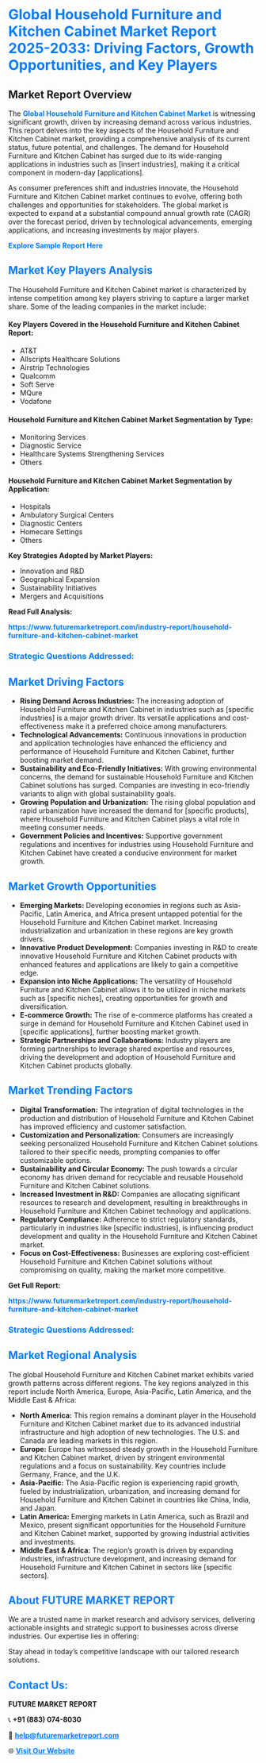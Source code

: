 <h1 style="color: #007BFF;">Global Household Furniture and Kitchen Cabinet Market Report 2025-2033: Driving Factors, Growth Opportunities, and Key Players</h1>

<section id="overview">
<h2>Market Report Overview</h2>
<p>The <a href="https://www.futuremarketreport.com/industry-report/household-furniture-and-kitchen-cabinet-market" style="color: #007BFF; text-decoration: none;"><strong>Global Household Furniture and Kitchen Cabinet Market</strong></a> is witnessing significant growth, driven by increasing demand across various industries. This report delves into the key aspects of the Household Furniture and Kitchen Cabinet market, providing a comprehensive analysis of its current status, future potential, and challenges. The demand for Household Furniture and Kitchen Cabinet has surged due to its wide-ranging applications in industries such as [insert industries], making it a critical component in modern-day [applications].</p>
<p>As consumer preferences shift and industries innovate, the Household Furniture and Kitchen Cabinet market continues to evolve, offering both challenges and opportunities for stakeholders. The global market is expected to expand at a substantial compound annual growth rate (CAGR) over the forecast period, driven by technological advancements, emerging applications, and increasing investments by major players.</p>
</section>

<section id="overview">
<p><a href="https://www.futuremarketreport.com/request-sample/reportId=34680" style="color: #007BFF; text-decoration: none;"><strong>Explore Sample Report Here</strong></a></p>
</section>

<section id="key-players">
<h2 style="color: #007BFF;">Market Key Players Analysis</h2>
<p>The Household Furniture and Kitchen Cabinet market is characterized by intense competition among key players striving to capture a larger market share. Some of the leading companies in the market include:</p>
<h4>Key Players Covered in the Household Furniture and Kitchen Cabinet Report:</h4>
<ul><li>AT&amp;T</li><li>Allscripts Healthcare Solutions</li><li>Airstrip Technologies</li><li>Qualcomm</li><li>Soft Serve</li><li>MQure</li><li>Vodafone</li></ul>
<h4>Household Furniture and Kitchen Cabinet Market Segmentation by Type:</h4>
<ul><li>Monitoring Services</li><li>Diagnostic Service</li><li>Healthcare Systems Strengthening Services</li><li>Others</li></ul>

<h4>Household Furniture and Kitchen Cabinet Market Segmentation by Application:</h4>
<ul><li>Hospitals</li><li>Ambulatory Surgical Centers</li><li>Diagnostic Centers</li><li>Homecare Settings</li><li>Others</li></ul>
<p><strong>Key Strategies Adopted by Market Players:</strong></p>
<ul>
<li>Innovation and R&D</li>
<li>Geographical Expansion</li>
<li>Sustainability Initiatives</li>
<li>Mergers and Acquisitions</li>
</ul>
</section>

<section>
<p><strong>Read Full Analysis: </strong></p><a href="https://www.futuremarketreport.com/industry-report/household-furniture-and-kitchen-cabinet-market" style="color: #007BFF; text-decoration: none;"><strong>https://www.futuremarketreport.com/industry-report/household-furniture-and-kitchen-cabinet-market</strong></a>
<h3 style="color: #007BFF;">Strategic Questions Addressed:</h3>
</section>

<section id="driving-factors">
<h2 style="color: #007BFF;">Market Driving Factors</h2>
<ul>
<li><strong>Rising Demand Across Industries:</strong> The increasing adoption of Household Furniture and Kitchen Cabinet in industries such as [specific industries] is a major growth driver. Its versatile applications and cost-effectiveness make it a preferred choice among manufacturers.</li>
<li><strong>Technological Advancements:</strong> Continuous innovations in production and application technologies have enhanced the efficiency and performance of Household Furniture and Kitchen Cabinet, further boosting market demand.</li>
<li><strong>Sustainability and Eco-Friendly Initiatives:</strong> With growing environmental concerns, the demand for sustainable Household Furniture and Kitchen Cabinet solutions has surged. Companies are investing in eco-friendly variants to align with global sustainability goals.</li>
<li><strong>Growing Population and Urbanization:</strong> The rising global population and rapid urbanization have increased the demand for [specific products], where Household Furniture and Kitchen Cabinet plays a vital role in meeting consumer needs.</li>
<li><strong>Government Policies and Incentives:</strong> Supportive government regulations and incentives for industries using Household Furniture and Kitchen Cabinet have created a conducive environment for market growth.</li>
</ul>
</section>

<section id="growth-opportunities">
<h2 style="color: #007BFF;">Market Growth Opportunities</h2>
<ul>
<li><strong>Emerging Markets:</strong> Developing economies in regions such as Asia-Pacific, Latin America, and Africa present untapped potential for the Household Furniture and Kitchen Cabinet market. Increasing industrialization and urbanization in these regions are key growth drivers.</li>
<li><strong>Innovative Product Development:</strong> Companies investing in R&D to create innovative Household Furniture and Kitchen Cabinet products with enhanced features and applications are likely to gain a competitive edge.</li>
<li><strong>Expansion into Niche Applications:</strong> The versatility of Household Furniture and Kitchen Cabinet allows it to be utilized in niche markets such as [specific niches], creating opportunities for growth and diversification.</li>
<li><strong>E-commerce Growth:</strong> The rise of e-commerce platforms has created a surge in demand for Household Furniture and Kitchen Cabinet used in [specific applications], further boosting market growth.</li>
<li><strong>Strategic Partnerships and Collaborations:</strong> Industry players are forming partnerships to leverage shared expertise and resources, driving the development and adoption of Household Furniture and Kitchen Cabinet products globally.</li>
</ul>
</section>

<section id="trending-factors">
<h2 style="color: #007BFF;">Market Trending Factors</h2>
<ul>
<li><strong>Digital Transformation:</strong> The integration of digital technologies in the production and distribution of Household Furniture and Kitchen Cabinet has improved efficiency and customer satisfaction.</li>
<li><strong>Customization and Personalization:</strong> Consumers are increasingly seeking personalized Household Furniture and Kitchen Cabinet solutions tailored to their specific needs, prompting companies to offer customizable options.</li>
<li><strong>Sustainability and Circular Economy:</strong> The push towards a circular economy has driven demand for recyclable and reusable Household Furniture and Kitchen Cabinet solutions.</li>
<li><strong>Increased Investment in R&D:</strong> Companies are allocating significant resources to research and development, resulting in breakthroughs in Household Furniture and Kitchen Cabinet technology and applications.</li>
<li><strong>Regulatory Compliance:</strong> Adherence to strict regulatory standards, particularly in industries like [specific industries], is influencing product development and quality in the Household Furniture and Kitchen Cabinet market.</li>
<li><strong>Focus on Cost-Effectiveness:</strong> Businesses are exploring cost-efficient Household Furniture and Kitchen Cabinet solutions without compromising on quality, making the market more competitive.</li>
</ul>
</section>

<section>
<p><strong>Get Full Report: </strong></p><a href="https://www.futuremarketreport.com/industry-report/household-furniture-and-kitchen-cabinet-market" style="color: #007BFF; text-decoration: none;"><strong>https://www.futuremarketreport.com/industry-report/household-furniture-and-kitchen-cabinet-market</strong></a>
<h3 style="color: #007BFF;">Strategic Questions Addressed:</h3>
</section>


<section id="regional-analysis">
<h2 style="color: #007BFF;">Market Regional Analysis</h2>
<p>The global Household Furniture and Kitchen Cabinet market exhibits varied growth patterns across different regions. The key regions analyzed in this report include North America, Europe, Asia-Pacific, Latin America, and the Middle East & Africa:</p>
<ul>
<li><strong>North America:</strong> This region remains a dominant player in the Household Furniture and Kitchen Cabinet market due to its advanced industrial infrastructure and high adoption of new technologies. The U.S. and Canada are leading markets in this region.</li>
<li><strong>Europe:</strong> Europe has witnessed steady growth in the Household Furniture and Kitchen Cabinet market, driven by stringent environmental regulations and a focus on sustainability. Key countries include Germany, France, and the U.K.</li>
<li><strong>Asia-Pacific:</strong> The Asia-Pacific region is experiencing rapid growth, fueled by industrialization, urbanization, and increasing demand for Household Furniture and Kitchen Cabinet in countries like China, India, and Japan.</li>
<li><strong>Latin America:</strong> Emerging markets in Latin America, such as Brazil and Mexico, present significant opportunities for the Household Furniture and Kitchen Cabinet market, supported by growing industrial activities and investments.</li>
<li><strong>Middle East & Africa:</strong> The region’s growth is driven by expanding industries, infrastructure development, and increasing demand for Household Furniture and Kitchen Cabinet in sectors like [specific sectors].</li>
</ul>
</section>

<footer>
<h2 style="color: #007BFF;">About FUTURE MARKET REPORT</h2>
<p>We are a trusted name in market research and advisory services, delivering actionable insights and strategic support to businesses across diverse industries. Our expertise lies in offering:</p>

<p>Stay ahead in today’s competitive landscape with our tailored research solutions.</p>

<h2 style="color: #007BFF;">Contact Us:</h2>
<p><strong>FUTURE MARKET REPORT</strong></p>
<p>📞 <strong>+91 (883) 074-8030</strong></p>
<p>📧 <strong><a href="mailto:help@futuremarketreport.com" style="color: #007BFF;">help@futuremarketreport.com</a></strong></p>
<p>🌐 <strong><a href="https://www.futuremarketreport.com/" style="color: #007BFF;">Visit Our Website</a></strong></p>
</footer>